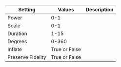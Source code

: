 |Setting|Values|Description|
|-------|------|-----------|
|Power|0-1||
|Scale|0-1||
|Duration|1-15||
|Degrees|0-360||
|Inflate|True or False||
|Preserve Fidelity|True or False||
